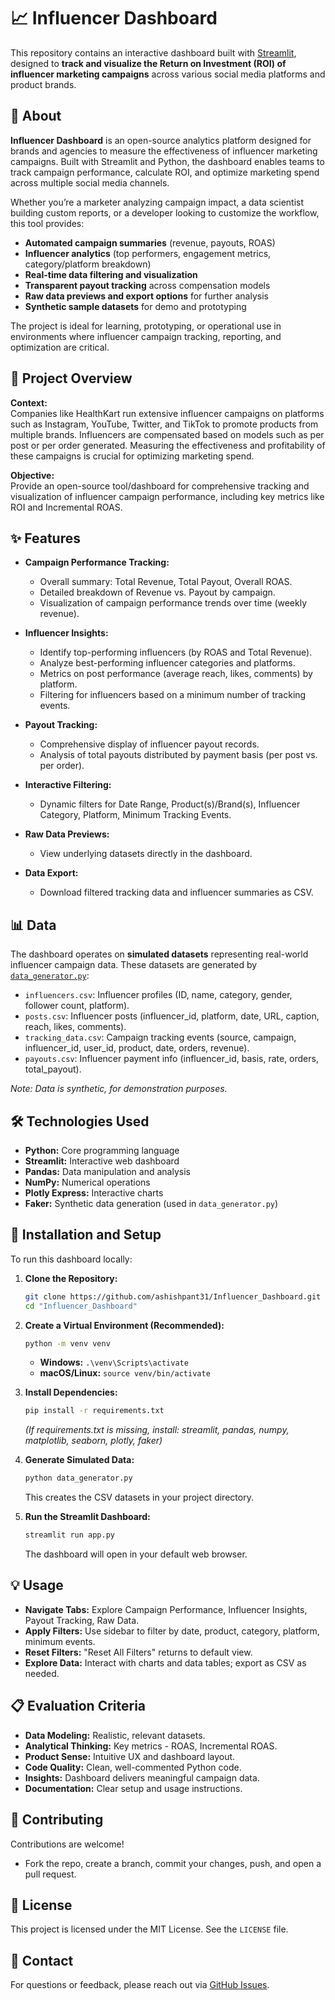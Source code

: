 # 📈 Influencer Dashboard

This repository contains an interactive dashboard built with [Streamlit](https://streamlit.io/), designed to **track and visualize the Return on Investment (ROI) of influencer marketing campaigns** across various social media platforms and product brands.

## 📖 About

**Influencer Dashboard** is an open-source analytics platform designed for brands and agencies to measure the effectiveness of influencer marketing campaigns. Built with Streamlit and Python, the dashboard enables teams to track campaign performance, calculate ROI, and optimize marketing spend across multiple social media channels.

Whether you’re a marketer analyzing campaign impact, a data scientist building custom reports, or a developer looking to customize the workflow, this tool provides:
- **Automated campaign summaries** (revenue, payouts, ROAS)
- **Influencer analytics** (top performers, engagement metrics, category/platform breakdown)
- **Real-time data filtering and visualization**
- **Transparent payout tracking** across compensation models
- **Raw data previews and export options** for further analysis
- **Synthetic sample datasets** for demo and prototyping

The project is ideal for learning, prototyping, or operational use in environments where influencer campaign tracking, reporting, and optimization are critical.

## 🌟 Project Overview

**Context:**  
Companies like HealthKart run extensive influencer campaigns on platforms such as Instagram, YouTube, Twitter, and TikTok to promote products from multiple brands. Influencers are compensated based on models such as per post or per order generated. Measuring the effectiveness and profitability of these campaigns is crucial for optimizing marketing spend.

**Objective:**  
Provide an open-source tool/dashboard for comprehensive tracking and visualization of influencer campaign performance, including key metrics like ROI and Incremental ROAS.

## ✨ Features

- **Campaign Performance Tracking:**
  - Overall summary: Total Revenue, Total Payout, Overall ROAS.
  - Detailed breakdown of Revenue vs. Payout by campaign.
  - Visualization of campaign performance trends over time (weekly revenue).

- **Influencer Insights:**
  - Identify top-performing influencers (by ROAS and Total Revenue).
  - Analyze best-performing influencer categories and platforms.
  - Metrics on post performance (average reach, likes, comments) by platform.
  - Filtering for influencers based on a minimum number of tracking events.

- **Payout Tracking:**
  - Comprehensive display of influencer payout records.
  - Analysis of total payouts distributed by payment basis (per post vs. per order).

- **Interactive Filtering:**
  - Dynamic filters for Date Range, Product(s)/Brand(s), Influencer Category, Platform, Minimum Tracking Events.

- **Raw Data Previews:**
  - View underlying datasets directly in the dashboard.

- **Data Export:**
  - Download filtered tracking data and influencer summaries as CSV.

## 📊 Data

The dashboard operates on **simulated datasets** representing real-world influencer campaign data. These datasets are generated by [`data_generator.py`](data_generator.py):

- `influencers.csv`: Influencer profiles (ID, name, category, gender, follower count, platform).
- `posts.csv`: Influencer posts (influencer_id, platform, date, URL, caption, reach, likes, comments).
- `tracking_data.csv`: Campaign tracking events (source, campaign, influencer_id, user_id, product, date, orders, revenue).
- `payouts.csv`: Influencer payment info (influencer_id, basis, rate, orders, total_payout).

*Note: Data is synthetic, for demonstration purposes.*

## 🛠️ Technologies Used

- **Python:** Core programming language
- **Streamlit:** Interactive web dashboard
- **Pandas:** Data manipulation and analysis
- **NumPy:** Numerical operations
- **Plotly Express:** Interactive charts
- **Faker:** Synthetic data generation (used in `data_generator.py`)

## 🚀 Installation and Setup

To run this dashboard locally:

1. **Clone the Repository:**
   ```bash
   git clone https://github.com/ashishpant31/Influencer_Dashboard.git
   cd "Influencer_Dashboard"
   ```

2. **Create a Virtual Environment (Recommended):**
   ```bash
   python -m venv venv
   ```
   - **Windows:** `.\venv\Scripts\activate`
   - **macOS/Linux:** `source venv/bin/activate`

3. **Install Dependencies:**
   ```bash
   pip install -r requirements.txt
   ```
   *(If requirements.txt is missing, install: streamlit, pandas, numpy, matplotlib, seaborn, plotly, faker)*

4. **Generate Simulated Data:**
   ```bash
   python data_generator.py
   ```
   This creates the CSV datasets in your project directory.

5. **Run the Streamlit Dashboard:**
   ```bash
   streamlit run app.py
   ```
   The dashboard will open in your default web browser.

## 💡 Usage

- **Navigate Tabs:** Explore Campaign Performance, Influencer Insights, Payout Tracking, Raw Data.
- **Apply Filters:** Use sidebar to filter by date, product, category, platform, minimum events.
- **Reset Filters:** "Reset All Filters" returns to default view.
- **Explore Data:** Interact with charts and data tables; export as CSV as needed.

## 📋 Evaluation Criteria

- **Data Modeling:** Realistic, relevant datasets.
- **Analytical Thinking:** Key metrics - ROAS, Incremental ROAS.
- **Product Sense:** Intuitive UX and dashboard layout.
- **Code Quality:** Clean, well-commented Python code.
- **Insights:** Dashboard delivers meaningful campaign data.
- **Documentation:** Clear setup and usage instructions.

## 🤝 Contributing

Contributions are welcome!
- Fork the repo, create a branch, commit your changes, push, and open a pull request.

## 📄 License

This project is licensed under the MIT License. See the `LICENSE` file.

## 📧 Contact

For questions or feedback, please reach out via [GitHub Issues](https://github.com/ashishpant31/Influencer_Dashboard/issues).
